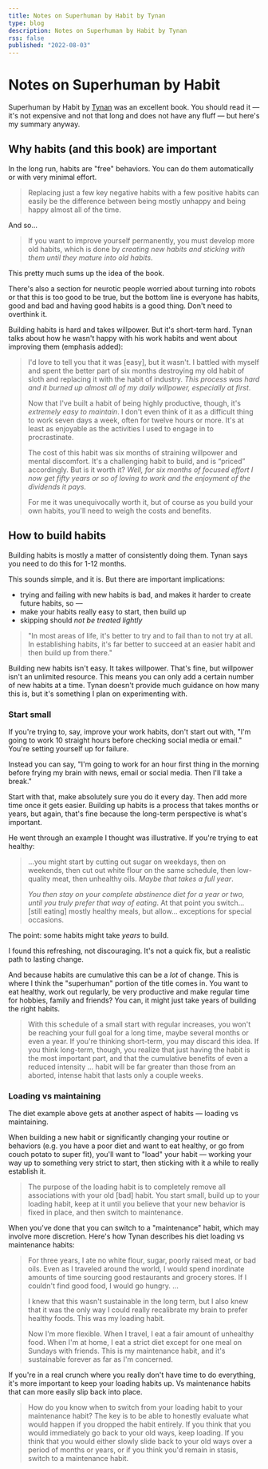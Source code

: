 ```yaml
---
title: Notes on Superhuman by Habit by Tynan
type: blog
description: Notes on Superhuman by Habit by Tynan
rss: false
published: "2022-08-03"
---
```


# Notes on Superhuman by Habit

Superhuman by Habit by [Tynan](https://tynan.com) was an excellent book. You
should read it — it's not expensive and not that long and does not have any
fluff — but here's my summary anyway.

## Why habits (and this book) are important
In the long run, habits are "free" behaviors. You can do them automatically or
with very minimal effort.

> Replacing just a few key negative habits with a few positive habits can
  easily be the difference between being mostly unhappy and being happy almost
  all of the time.

And so...

> If you want to improve yourself permanently, you must develop more old
> habits, which is done by *creating new habits and sticking with them until
> they mature into old habits*.

This pretty much sums up the idea of the book.

There's also a section for neurotic people worried about turning into robots or
that this is too good to be true, but the bottom line is everyone has habits,
good and bad and having good habits is a good thing. Don't need to overthink
it.

Building habits is hard and takes willpower. But it's short-term hard. Tynan
talks about how he wasn't happy with his work habits and went about improving
them (emphasis added):

> I'd love to tell you that it was [easy], but it wasn't. I battled with
> myself and spent the better part of six months destroying my old habit of
> sloth and replacing it with the habit of industry. *This process was hard and
> it burned up almost all of my daily willpower, especially at first*.
> 
> Now that I've built a habit of being highly productive, though, it's
> *extremely easy to maintain*. I don't even think of it as a difficult thing
> to work seven days a week, often for twelve hours or more. It's at least as
> enjoyable as the activities I used to engage in to procrastinate.
>
> The cost of this habit was six months of straining willpower and mental
> discomfort. It's a challenging habit to build, and is “priced” accordingly.
> But is it worth it? *Well, for six months of focused effort I now get fifty
> years or so of loving to work and the enjoyment of the dividends it pays.*
>
> For me it was unequivocally worth it, but of course as you build your own
> habits, you'll need to weigh the costs and benefits.

## How to build habits
Building habits is mostly a matter of consistently doing them. Tynan says you
need to do this for 1-12 months.

This sounds simple, and it is. But there are important implications:
- trying and failing with new habits is bad, and makes it harder to create future habits, so —
- make your habits really easy to start, then build up
- skipping should *not be treated lightly*

> "In most areas of life, it's better to try and to fail than to not try at all.
> In establishing habits, it's far better to succeed at an easier habit and
> then build up from there."

Building new habits isn't easy. It takes willpower. That's fine, but willpower
isn't an unlimited resource. This means you can only add a certain number of
new habits at a time. Tynan doesn't provide much guidance on how many this is,
but it's something I plan on experimenting with.

### Start small
If you're trying to, say, improve your work habits, don't start out with, "I'm
going to work 10 straight hours before checking social media or email." You're
setting yourself up for failure.

Instead you can say, "I'm going to work for an hour first thing in the morning
before frying my brain with news, email or social media. Then I'll take a
break."

Start with that, make absolutely sure you do it every day. Then add more time
once it gets easier. Building up habits is a process that takes months or
years, but again, that's fine because the long-term perspective is what's
important.

He went through an example I thought was illustrative. If you're trying to eat
healthy:

> ...you might start by cutting out sugar on weekdays, then on weekends, then
> cut out white flour on the same schedule, then low-quality meat, then
> unhealthy oils. *Maybe that takes a full year*.
> 
> *You then stay on your complete abstinence diet for a year or two, until you
> truly prefer that way of eating*. At that point you switch... [still eating]
> mostly healthy meals, but allow... exceptions for special occasions.

The point: some habits might take *years* to build.

I found this refreshing, not discouraging. It's not a quick fix, but a realistic
path to lasting change.

And because habits are cumulative this can be a *lot* of change. This is where
I think the "superhuman" portion of the title comes in. You want to eat
healthy, work out regularly, be very productive and make regular time for
hobbies, family and friends? You can, it might just take years of building the
right habits.

> With this schedule of a small start with regular increases, you won't be
  reaching your full goal for a long time, maybe several months or even a year.
  If you're thinking short-term, you may discard this idea. If you think
  long-term, though, you realize that just having the habit is the most
  important part, and that the cumulative benefits of even a reduced intensity
  ... habit will be far greater than those from an aborted, intense habit that
  lasts only a couple weeks.

### Loading vs maintaining
The diet example above gets at another aspect of habits — loading vs
maintaining.

When building a new habit or significantly changing your routine or behaviors
(e.g. you have a poor diet and want to eat healthy, or go from couch potato to
super fit), you'll want to "load" your habit — working your way up to something
very strict to start, then sticking with it a while to really establish it.

> The purpose of the loading habit is to completely remove all associations
  with your old [bad] habit. You start small, build up to your loading habit,
  keep at it until you believe that your new behavior is fixed in place, and
  then switch to maintenance.

When you've done that you can switch to a "maintenance" habit, which may involve
more discretion. Here's how Tynan describes his diet loading vs maintenance
habits: 

> For three years, I ate no white flour, sugar, poorly raised meat, or bad
> oils. Even as I traveled around the world, I would spend inordinate amounts
> of time sourcing good restaurants and grocery stores. If I couldn't find good
> food, I would go hungry. ...
>
> I knew that this wasn't sustainable in the long term, but I also knew that it
> was the only way I could really recalibrate my brain to prefer healthy foods.
> This was my loading habit.
>
> Now I'm more flexible. When I travel, I eat a fair amount of unhealthy food.
> When I'm at home, I eat a strict diet except for one meal on Sundays with
> friends. This is my maintenance habit, and it's sustainable forever as far as
> I'm concerned.

If you're in a real crunch where you really don't have time to do everything,
it's more important to keep your loading habits up. Vs maintenance habits that
can more easily slip back into place.

> How do you know when to switch from your loading habit to your maintenance
  habit? The key is to be able to honestly evaluate what would happen if you
  dropped the habit entirely. If you think that you would immediately go back
  to your old ways, keep loading. If you think that you would either slowly
  slide back to your old ways over a period of months or years, or if you think
  you'd remain in stasis, switch to a maintenance habit.
